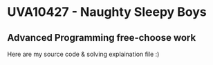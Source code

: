 # UVA10427 - Naughty Sleepy Boys
## Advanced Programming free-choose work

Here are my source code & solving explaination file :)
